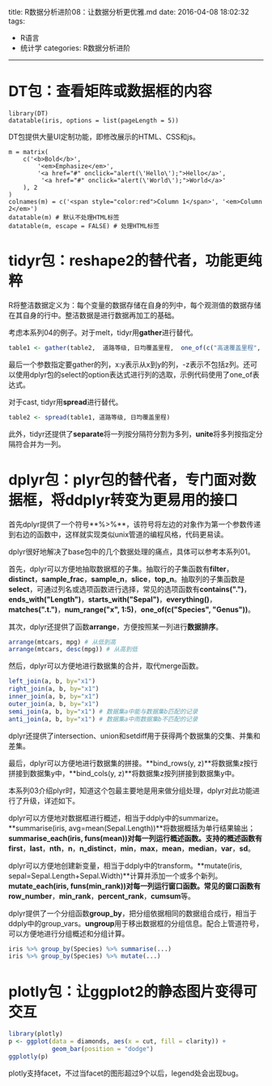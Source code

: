 title: R数据分析进阶08：让数据分析更优雅.md
date: 2016-04-08 18:02:32
tags:
- R语言
- 统计学
categories: R数据分析进阶
---

# DT包：查看矩阵或数据框的内容
```
library(DT)
datatable(iris, options = list(pageLength = 5))
```

DT包提供大量UI定制功能，即修改展示的HTML、CSS和js。
```
m = matrix(
    c('<b>Bold</b>', 
        '<em>Emphasize</em>', 
        '<a href="#" onclick="alert(\'Hello\');">Hello</a>', 
         '<a href="#" onclick="alert(\'World\');">World</a>'
    ), 2
)
colnames(m) = c('<span style="color:red">Column 1</span>', '<em>Column 2</em>')
datatable(m) # 默认不处理HTML标签
datatable(m, escape = FALSE) # 处理HTML标签
```

# tidyr包：reshape2的替代者，功能更纯粹
R将整洁数据定义为：每个变量的数据存储在自身的列中，每个观测值的数据存储在其自身的行中。整洁数据是进行数据再加工的基础。

考虑本系列04的例子。对于melt，tidyr用**gather**进行替代。
``` R
table1 <- gather(table2,  道路等级, 日均覆盖里程,  one_of(c("高速覆盖里程", "快速路覆盖里程", "主要道路覆盖里程")))
```
最后一个参数指定要gather的列，x:y表示从x到y的列，-z表示不包括z列。还可以使用dplyr包的select的option表达式进行列的选取，示例代码使用了one_of表达式。

对于cast, tidyr用**spread**进行替代。
``` R
table2 <- spread(table1, 道路等级, 日均覆盖里程)
```

此外，tidyr还提供了**separate**将一列按分隔符分割为多列，**unite**将多列按指定分隔符合并为一列。

# dplyr包：plyr包的替代者，专门面对数据框，将ddplyr转变为更易用的接口
首先dplyr提供了一个符号**%>%**，该符号将左边的对象作为第一个参数传递到右边的函数中，这样就实现类似unix管道的编程风格，代码更易读。

dplyr很好地解决了base包中的几个数据处理的痛点，具体可以参考本系列01。

首先，dplyr可以方便地抽取数据框的子集。抽取行的子集函数有**filter**，**distinct**，**sample_frac**，**sample_n**，**slice**，**top_n**。抽取列的子集函数是**select**，可通过列名或选项函数进行选择，常见的选项函数有**contains(".")**，**ends_with("Length")**，**starts_with("Sepal")**，**everything()**，**matches(".t.")**，**num_range("x", 1:5)**，**one_of(c("Species", "Genus"))**。

其次，dplyr还提供了函数**arrange**，方便按照某一列进行**数据排序**。

``` R
arrange(mtcars, mpg) # 从低到高
arrange(mtcars, desc(mpg)) # 从高到低
```

然后，dplyr可以方便地进行数据集的合并，取代merge函数。
``` R
left_join(a, b, by="x1")
right_join(a, b, by="x1")
inner_join(a, b, by="x1")
outer_join(a, b, by="x1")
semi_join(a, b, by="x1") # 数据集a中能与数据集b匹配的记录
anti_join(a, b, by="x1") # 数据集a中雨数据集b不匹配的记录
```
dplyr还提供了intersection、union和setdiff用于获得两个数据集的交集、并集和差集。

最后，dplyr可以方便地进行数据集的拼接。**bind_rows(y, z)**将数据集z按行拼接到数据集y中，**bind_cols(y, z)**将数据集z按列拼接到数据集y中。

本系列03介绍plyr时，知道这个包最主要地是用来做分组处理，dplyr对此功能进行了升级，详述如下。

dplyr可以方便地对数据框进行概述，相当于ddply中的summarize。**summarise(iris, avg=mean(Sepal.Length))**将数据概括为单行结果输出；**summarise_each(iris, funs(mean))**对每一列运行概述函数。支持的概述函数有**first**，**last**，**nth**，**n**，**n_distinct**，**min**，**max**，**mean**，**median**，**var**，**sd**。

dplyr可以方便地创建新变量，相当于ddply中的transform。**mutate(iris, sepal=Sepal.Length+Sepal.Width)**计算并添加一个或多个新列。**mutate_each(iris, funs(min_rank))**对每一列运行窗口函数。常见的窗口函数有**row_number**，**min_rank**，**percent_rank**，**cumsum**等。

dplyr提供了一个分组函数**group_by**，把分组依据相同的数据组合成行，相当于ddply中的group_vars。**ungroup**用于移出数据框的分组信息。配合上管道符号，可以方便地进行分组概述和分组计算。
``` R
iris %>% group_by(Species) %>% summarise(...)
iris %>% group_by(Species) %>% mutate(...)
```

# plotly包：让ggplot2的静态图片变得可交互

``` R
library(plotly)
p <- ggplot(data = diamonds, aes(x = cut, fill = clarity)) +
            geom_bar(position = "dodge")
ggplotly(p)
```
plotly支持facet，不过当facet的图形超过9个以后，legend处会出现bug。

